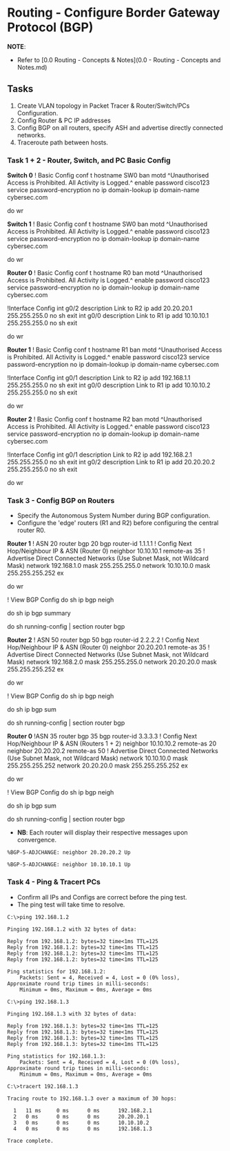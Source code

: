 # Routing - Configure Border Gateway Protocol (BGP)

**NOTE**: 
+ Refer to [0.0 Routing - Concepts & Notes](0.0 -  Routing - Concepts and Notes.md)


## Tasks
1. Create VLAN topology in Packet Tracer & Router/Switch/PCs Configuration.
2. Config Router & PC IP addresses
3. Config BGP on all routers, specify ASH and advertise directly connected networks.
4. Traceroute path between hosts.


### Task 1 + 2 - Router, Switch, and PC Basic Config

**Switch 0**
! Basic Config
conf t
hostname SW0
ban motd ^Unauthorised Access is Prohibited. All Activity is Logged.^
enable password cisco123
service password-encryption
no ip domain-lookup
ip domain-name cybersec.com

do wr

**Switch 1**
! Basic Config
conf t
hostname SW0
ban motd ^Unauthorised Access is Prohibited. All Activity is Logged.^
enable password cisco123
service password-encryption
no ip domain-lookup
ip domain-name cybersec.com

do wr

**Router 0**
! Basic Config
conf t
hostname R0
ban motd ^Unauthorised Access is Prohibited. All Activity is Logged.^
enable password cisco123
service password-encryption
no ip domain-lookup
ip domain-name cybersec.com

!Interface Config
int g0/2
description Link to R2
ip add 20.20.20.1 255.255.255.0
no sh
exit
int g0/0
description Link to R1
ip add 10.10.10.1 255.255.255.0
no sh
exit

do wr

**Router 1**
! Basic Config
conf t
hostname R1
ban motd ^Unauthorised Access is Prohibited. All Activity is Logged.^
enable password cisco123
service password-encryption
no ip domain-lookup
ip domain-name cybersec.com

!Interface Config
int g0/1
description Link to R2
ip add 192.168.1.1 255.255.255.0
no sh
exit
int g0/0
description Link to R1
ip add 10.10.10.2 255.255.255.0
no sh
exit

do wr


**Router 2**
! Basic Config
conf t
hostname R2
ban motd ^Unauthorised Access is Prohibited. All Activity is Logged.^
enable password cisco123
service password-encryption
no ip domain-lookup
ip domain-name cybersec.com

!Interface Config
int g0/1
description Link to R2
ip add 192.168.2.1 255.255.255.0
no sh
exit
int g0/2
description Link to R1
ip add 20.20.20.2 255.255.255.0
no sh
exit

do wr

### Task 3 - Config BGP on Routers
+ Specify the Autonomous System Number during BGP configuration.
+ Configure the 'edge' routers (R1 and R2) before configuring the central router R0.

**Router 1**
! ASN 20
router bgp 20
bgp router-id 1.1.1.1
! Config Next Hop/Neighbour IP & ASN (Router 0)
neighbor 10.10.10.1 remote-as 35
! Advertise Direct Connected Networks (Use Subnet Mask, not Wildcard Mask)
network 192.168.1.0 mask 255.255.255.0 
network 10.10.10.0 mask 255.255.255.252
ex

do wr

! View BGP Config
do sh ip bgp neigh

do sh ip bgp summary

do sh running-config | section router bgp

**Router 2**
! ASN 50
router bgp 50
bgp router-id 2.2.2.2
! Config Next Hop/Neighbour IP & ASN (Router 0)
neighbor 20.20.20.1 remote-as 35
! Advertise Direct Connected Networks (Use Subnet Mask, not Wildcard Mask)
network 192.168.2.0 mask 255.255.255.0 
network 20.20.20.0 mask 255.255.255.252
ex

do wr

! View BGP Config
do sh ip bgp neigh

do sh ip bgp sum

do sh running-config | section router bgp

**Router 0**
!ASN 35
router bgp 35
bgp router-id 3.3.3.3
! Config Next Hop/Neighbour IP & ASN (Routers 1 + 2)
neighbor 10.10.10.2 remote-as 20
neighbor 20.20.20.2 remote-as 50
! Advertise Direct Connected Networks (Use Subnet Mask, not Wildcard Mask)
network 10.10.10.0 mask 255.255.255.252
network 20.20.20.0 mask 255.255.255.252
ex

do wr

! View BGP Config
do sh ip bgp neigh

do sh ip bgp sum

do sh running-config | section router bgp


+ **NB**: Each router will display their respective messages upon convergence.

```
%BGP-5-ADJCHANGE: neighbor 20.20.20.2 Up

%BGP-5-ADJCHANGE: neighbor 10.10.10.1 Up
```

### Task 4 - Ping & Tracert PCs
+ Confirm all IPs and Configs are correct before the ping test.
+ The ping test will take time to resolve.

```
C:\>ping 192.168.1.2

Pinging 192.168.1.2 with 32 bytes of data:

Reply from 192.168.1.2: bytes=32 time<1ms TTL=125
Reply from 192.168.1.2: bytes=32 time<1ms TTL=125
Reply from 192.168.1.2: bytes=32 time<1ms TTL=125
Reply from 192.168.1.2: bytes=32 time<1ms TTL=125

Ping statistics for 192.168.1.2:
    Packets: Sent = 4, Received = 4, Lost = 0 (0% loss),
Approximate round trip times in milli-seconds:
    Minimum = 0ms, Maximum = 0ms, Average = 0ms

C:\>ping 192.168.1.3

Pinging 192.168.1.3 with 32 bytes of data:

Reply from 192.168.1.3: bytes=32 time<1ms TTL=125
Reply from 192.168.1.3: bytes=32 time<1ms TTL=125
Reply from 192.168.1.3: bytes=32 time<1ms TTL=125
Reply from 192.168.1.3: bytes=32 time<1ms TTL=125

Ping statistics for 192.168.1.3:
    Packets: Sent = 4, Received = 4, Lost = 0 (0% loss),
Approximate round trip times in milli-seconds:
    Minimum = 0ms, Maximum = 0ms, Average = 0ms

C:\>tracert 192.168.1.3

Tracing route to 192.168.1.3 over a maximum of 30 hops: 

  1   11 ms     0 ms      0 ms      192.168.2.1
  2   0 ms      0 ms      0 ms      20.20.20.1
  3   0 ms      0 ms      0 ms      10.10.10.2
  4   0 ms      0 ms      0 ms      192.168.1.3

Trace complete.
```